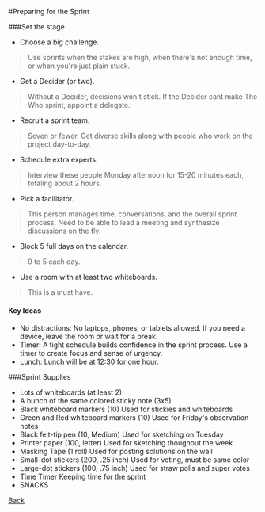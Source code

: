 #Preparing for the Sprint


###Set the stage
* Choose a big challenge.
> Use sprints when the stakes are high, when there's not enough time, or when you're just plain stuck.
* Get a Decider (or two).
> Without a Decider, decisions won't stick. If the Decider cant make The Who sprint, appoint a delegate.
* Recruit a sprint team.
> Seven or fewer. Get diverse skills along with people who work on the project day-to-day.
* Schedule extra experts.
> Interview these people Monday afternoon for 15-20 minutes each, totaling about 2 hours.
* Pick a facilitator.
> This person manages time, conversations, and the overall sprint process. Need to be able to lead a meeting and synthesize discussions on the fly.
* Block 5 full days on the calendar.
> 9 to 5 each day.
* Use a room with at least two whiteboards.
> This is a must have. 

#### Key Ideas
* No distractions: No laptops, phones, or tablets allowed. If you need a device, leave the room or wait for a break.
* Timer: A tight schedule builds confidence in the sprint process. Use a timer to create focus and sense of urgency.
* Lunch: Lunch will be at 12:30 for one hour.


###Sprint Supplies
* Lots of whiteboards (at least 2)
* A bunch of the same colored sticky note (3x5)
* Black whiteboard markers (10)
    Used for stickies and whiteboards
* Green and Red whiteboard markers (10)
    Used for Friday's observation notes
* Black felt-tip pen (10, Medium)
    Used for sketching on Tuesday
* Printer paper (100, letter)
    Used for sketching thoughout the week
* Masking Tape (1 roll)
    Used for posting solutions on the wall
* Small-dot stickers (200, .25 inch)
    Used for voting, must be same color
* Large-dot stickers (100, .75 inch)
    Used for straw polls and super votes
* Time Timer
    Keeping time for the sprint
* SNACKS


[Back](../Sprint/Sprint.md)






